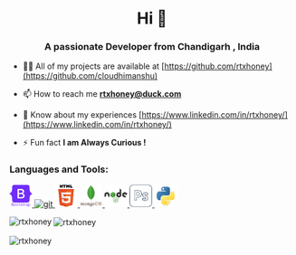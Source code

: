 

<h1 align="center">Hi 👋</h1>
<h3 align="center">A passionate Developer from Chandigarh , India</h3>


- 👨‍💻 All of my projects are available at [https://github.com/rtxhoney](https://github.com/cloudhimanshu)

- 📫 How to reach me **rtxhoney@duck.com**

- 📄 Know about my experiences [https://www.linkedin.com/in/rtxhoney/](https://www.linkedin.com/in/rtxhoney/)

- ⚡ Fun fact **I am Always Curious !**

<h3 align="left">Languages and Tools:</h3>
<p align="left"> 
<a href="https://getbootstrap.com" target="_blank" rel="noreferrer"> <img src="https://raw.githubusercontent.com/devicons/devicon/master/icons/bootstrap/bootstrap-plain-wordmark.svg" alt="bootstrap" width="40" height="40"/> </a> 
 <a href="https://git-scm.com/" target="_blank" rel="noreferrer"> <img src="https://www.vectorlogo.zone/logos/git-scm/git-scm-icon.svg" alt="git" width="40" height="40"/> </a> <a href="https://www.w3.org/html/" target="_blank" rel="noreferrer"> <img src="https://raw.githubusercontent.com/devicons/devicon/master/icons/html5/html5-original-wordmark.svg" alt="html5" width="40" height="40"/> </a> 
<a href="https://www.mongodb.com/" target="_blank" rel="noreferrer"> <img src="https://raw.githubusercontent.com/devicons/devicon/master/icons/mongodb/mongodb-original-wordmark.svg" alt="mongodb" width="40" height="40"/> </a> <a href="https://nodejs.org" target="_blank" rel="noreferrer"> <img src="https://raw.githubusercontent.com/devicons/devicon/master/icons/nodejs/nodejs-original-wordmark.svg" alt="nodejs" width="40" height="40"/> </a> <a href="https://www.photoshop.com/en" target="_blank" rel="noreferrer"> <img src="https://raw.githubusercontent.com/devicons/devicon/master/icons/photoshop/photoshop-line.svg" alt="photoshop" width="40" height="40"/> </a>  <a href="https://www.python.org" target="_blank" rel="noreferrer"> <img src="https://raw.githubusercontent.com/devicons/devicon/master/icons/python/python-original.svg" alt="python" width="40" height="40"/> </a> </p>

<p><img align="left" src="https://github-readme-stats.vercel.app/api/top-langs?username=rtxhoney&show_icons=true&locale=en&layout=compact" alt="rtxhoney" /></p>

<p>&nbsp;<img align="center" src="https://github-readme-stats.vercel.app/api?username=rtxhoney&show_icons=true&locale=en" alt="rtxhoney" /></p>

<p><img align="center" src="https://github-readme-streak-stats.herokuapp.com/?user=rtxhoney&" alt="rtxhoney" /></p>
